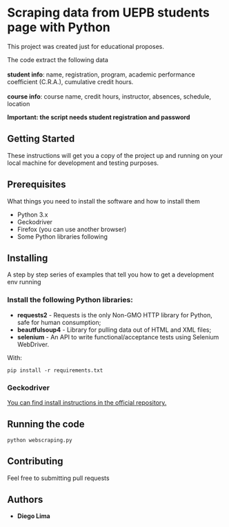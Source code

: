 # Scraping data from UEPB students page with Python

This project was created just for educational proposes.

The code extract the following data
\
\
**student info**: name, registration, program, academic performance coefficient (C.R.A.),
        cumulative credit hours.
\
\
**course info**: course name, credit hours, instructor, absences, schedule, location

**Important: the script needs student registration and password**

## Getting Started

These instructions will get you a copy of the project up and running on your local machine for development and testing purposes.

## Prerequisites

What things you need to install the software and how to install them

* Python 3.x
* Geckodriver
* Firefox (you can use another browser)
* Some Python libraries following

## Installing

A step by step series of examples that tell you how to get a development env running

### Install the following Python libraries:

 * **requests2** - Requests is the only Non-GMO HTTP library for Python, safe for human consumption;
 * **beautfulsoup4** - Library for pulling data out of HTML and XML files;
 * **selenium** - An API to write functional/acceptance tests using Selenium WebDriver.

With:
```
pip install -r requirements.txt
```

### Geckodriver 

[You can find install instructions in the official repository.](https://github.com/mozilla/geckodriver/releases)


## Running the code

```
python webscraping.py
```

## Contributing

Feel free to submitting pull requests

## Authors

* **Diego Lima**

## 
